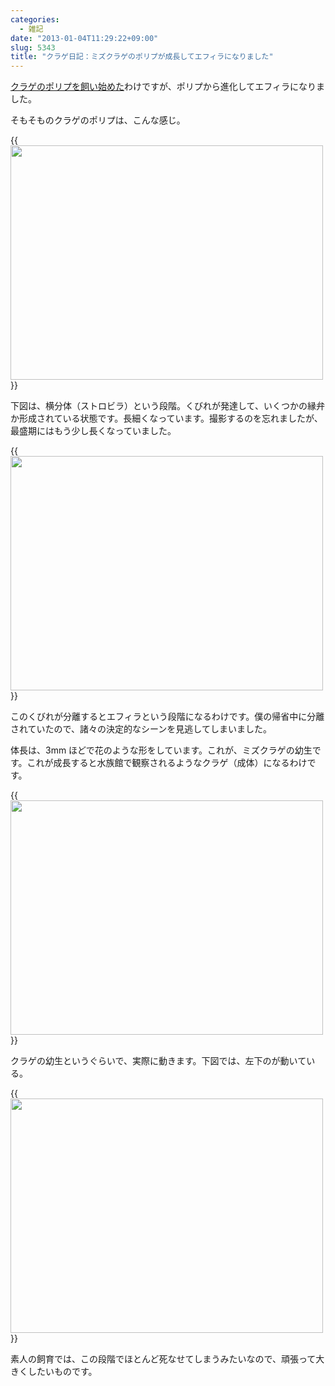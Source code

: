 ```yaml
---
categories:
  - 雑記
date: "2013-01-04T11:29:22+09:00"
slug: 5343
title: "クラゲ日記：ミズクラゲのポリプが成長してエフィラになりました"
---
```


[クラゲのポリプを飼い始めた](http://rakuishi.com/kurage/5276/)わけですが、ポリプから進化してエフィラになりました。

そもそものクラゲのポリプは、こんな感じ。

{{<img alt="" src="/images/2012/12/5343_1.jpg" width="500" height="375">}}

下図は、横分体（ストロビラ）という段階。くびれが発達して、いくつかの縁弁か形成されている状態です。長細くなっています。撮影するのを忘れましたが、最盛期にはもう少し長くなっていました。

{{<img alt="" src="/images/2013/01/5343_2.jpg" width="500" height="375">}}

このくびれが分離するとエフィラという段階になるわけです。僕の帰省中に分離されていたので、諸々の決定的なシーンを見逃してしまいました。

体長は、3mm ほどで花のような形をしています。これが、ミズクラゲの幼生です。これが成長すると水族館で観察されるようなクラゲ（成体）になるわけです。

{{<img alt="" src="/images/2013/01/5343_3.jpg" width="500" height="375">}}

クラゲの幼生というぐらいで、実際に動きます。下図では、左下のが動いている。

{{<img alt="" src="/images/2013/01/5343_4.jpg" width="500" height="375">}}

素人の飼育では、この段階でほとんど死なせてしまうみたいなので、頑張って大きくしたいものです。
